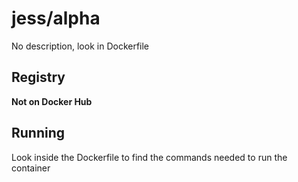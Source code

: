 # jess/alpha



No description, look in Dockerfile

## Registry

**Not on Docker Hub**

## Running

Look inside the Dockerfile to find the commands needed to run the container

